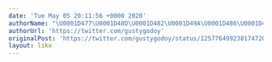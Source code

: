 ```yaml
---
date: 'Tue May 05 20:11:56 +0000 2020'
authorName: "\U0001D477\U0001D48D\U0001D482\U0001D49A\U0001D486\U0001D493 \U0001D476\U0001D48F\U0001D486"
authorUrl: 'https://twitter.com/gustygodoy'
originalPost: 'https://twitter.com/gustygodoy/status/1257764992381747201'
layout: like
---
```

